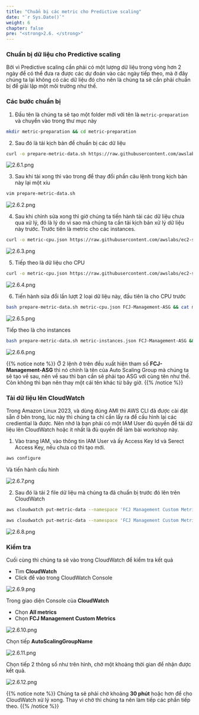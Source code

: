 ```yaml
---
title: "Chuẩn bị các metric cho Predictive scaling"
date: "`r Sys.Date()`"
weight: 6
chapter: false
pre: "<strong>2.6. </strong>"
---
```


### Chuẩn bị dữ liệu cho Predictive scaling

Bởi vì Predictive scaling cần phải có một lượng dữ liệu trong vòng hơn 2 ngày để có thể đưa ra được các dự đoán vào các ngày tiếp theo, mà ở đây chúng ta lại không có các dữ liệu đó cho nên là chúng ta sẽ cần phải chuẩn bị để giải lập một môi trường như thế.

### Các bước chuẩn bị

1. Đầu tên là chúng ta sẽ tạo một folder mới với tên là `metric-preparation` và chuyển vào trong thư mục này

```bash
mkdir metric-preparation && cd metric-preparation
```

2. Sau đó là tải kịch bản để chuẩn bị các dữ liệu

```bash
curl -o prepare-metric-data.sh https://raw.githubusercontent.com/awslabs/ec2-spot-workshops/master/workshops/efficient-and-resilient-ec2-auto-scaling/prepare-metric-data.sh
```

![2.6.1.png](/images/2-preparation/2.6-prepare-metric-data/2.6.1.png)

3. Sau khi tải xong thì vào trong để thay đổi phần câu lệnh trong kịch bản này lại một xíu

```bash
vim prepare-metric-data.sh
```

![2.6.2.png](/images/2-preparation/2.6-prepare-metric-data/2.6.2.png)

4. Sau khi chỉnh sửa xong thì giờ chúng ta tiến hành tải các dữ liệu chưa qua xử lý, đó là lý do vì sao mà chúng ta cần tải kịch bản xử lý dữ liệu này trước. Trước tiên là metric cho các instances.

```bash
curl -o metric-cpu.json https://raw.githubusercontent.com/awslabs/ec2-spot-workshops/master/workshops/efficient-and-resilient-ec2-auto-scaling/metric-cpu.json
```

![2.6.3.png](/images/2-preparation/2.6-prepare-metric-data/2.6.3.png)

5. Tiếp theo là dữ liệu cho CPU

```bash
curl -o metric-cpu.json https://raw.githubusercontent.com/awslabs/ec2-spot-workshops/master/workshops/efficient-and-resilient-ec2-auto-scaling/metric-cpu.json
```

![2.6.4.png](/images/2-preparation/2.6-prepare-metric-data/2.6.4.png)

6. Tiến hành sửa đổi lần lượt 2 loại dữ liệu này, đầu tiên là cho CPU trước

```bash
bash prepare-metric-data.sh metric-cpu.json FCJ-Management-ASG && cat metric-cpu.json
```

![2.6.5.png](/images/2-preparation/2.6-prepare-metric-data/2.6.5.png)

Tiếp theo là cho instances

```bash
bash prepare-metric-data.sh metric-instances.json FCJ-Management-ASG && cat metric-instances.json
```

![2.6.6.png](/images/2-preparation/2.6-prepare-metric-data/2.6.6.png)

{{% notice note %}}
Ở 2 lệnh ở trên đều xuất hiện tham số **FCJ-Management-ASG** thì nó chính là tên của Auto Scaling Group mà chúng ta sẽ tạo về sau, nên về sau thì bạn cần sẽ phải tạo ASG với cùng tên như thế. Còn không thì bạn nên thay một cái tên khác từ bây giờ.
{{% /notice %}}

### Tải dữ liệu lên CloudWatch

Trong Amazon Linux 2023, và dùng đúng AMI thì AWS CLI đã được cài đặt sẵn ở bên trong, lúc này thì chúng ta chỉ cần lấy ra để cấu hình lại các crediential là được. Nên nhớ là bạn phải có một IAM User đủ quyền để tải dữ liệu lên CloudWatch hoặc ít nhất là đủ quyền để làm bài workshop này.

1. Vào trang IAM, vào thông tin IAM User và ấy Access Key Id và Serect Access Key, nếu chưa có thì tạo mới.

```bash
aws configure
```

Và tiến hành cấu hình

![2.6.7.png](/images/2-preparation/2.6-prepare-metric-data/2.6.7.png)

2. Sau đó là tải 2 file dữ liệu mà chúng ta đã chuẩn bị trước đó lên trên CloudWatch

```bash
aws cloudwatch put-metric-data --namespace 'FCJ Management Custom Metrics' --metric-data file://metric-cpu.json
```

```bash
aws cloudwatch put-metric-data --namespace 'FCJ Management Custom Metrics' --metric-data file://metric-instances.json
```

![2.6.8.png](/images/2-preparation/2.6-prepare-metric-data/2.6.8.png)

### Kiểm tra

Cuối cùng thì chúng ta sẽ vào trong CloudWatch để kiểm tra kết quả

- Tìm **CloudWatch**
- Click để vào trong CloudWatch Console

![2.6.9.png](/images/2-preparation/2.6-prepare-metric-data/2.6.9.png)

Trong giao diện Console của **CloudWatch**

- Chọn **All metrics**
- Chọn **FCJ Management Custom Metrics**

![2.6.10.png](/images/2-preparation/2.6-prepare-metric-data/2.6.10.png)

Chọn tiếp **AutoScalingGroupName**

![2.6.11.png](/images/2-preparation/2.6-prepare-metric-data/2.6.11.png)

Chọn tiếp 2 thông số như trên hình, chờ một khoảng thời gian để nhận được kết quả.

![2.6.12.png](/images/2-preparation/2.6-prepare-metric-data/2.6.12.png)

{{% notice note %}}
Chúng ta sẽ phải chờ khoảng **30 phút** hoặc hơn để cho CloudWatch xử lý xong. Thay vì chờ thì chúng ta nên làm tiếp các phần tiếp theo.
{{% /notice %}}
